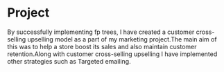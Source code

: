 # Project
By successfully implementing fp trees, I have created a customer cross-selling upselling model as a part of my marketing project.The main aim of this was to help a store boost its sales and also maintain customer retention.Along with customer cross-selling upselling I have implemented other strategies such as Targeted emailing. 
